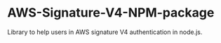 # AWS-Signature-V4-NPM-package
Library to help users in AWS signature V4 authentication in node.js.
